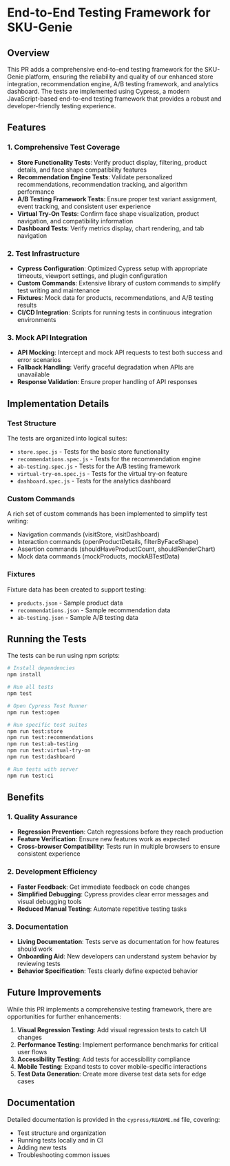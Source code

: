 # End-to-End Testing Framework for SKU-Genie

## Overview

This PR adds a comprehensive end-to-end testing framework for the SKU-Genie platform, ensuring the reliability and quality of our enhanced store integration, recommendation engine, A/B testing framework, and analytics dashboard. The tests are implemented using Cypress, a modern JavaScript-based end-to-end testing framework that provides a robust and developer-friendly testing experience.

## Features

### 1. Comprehensive Test Coverage

- **Store Functionality Tests**: Verify product display, filtering, product details, and face shape compatibility features
- **Recommendation Engine Tests**: Validate personalized recommendations, recommendation tracking, and algorithm performance
- **A/B Testing Framework Tests**: Ensure proper test variant assignment, event tracking, and consistent user experience
- **Virtual Try-On Tests**: Confirm face shape visualization, product navigation, and compatibility information
- **Dashboard Tests**: Verify metrics display, chart rendering, and tab navigation

### 2. Test Infrastructure

- **Cypress Configuration**: Optimized Cypress setup with appropriate timeouts, viewport settings, and plugin configuration
- **Custom Commands**: Extensive library of custom commands to simplify test writing and maintenance
- **Fixtures**: Mock data for products, recommendations, and A/B testing results
- **CI/CD Integration**: Scripts for running tests in continuous integration environments

### 3. Mock API Integration

- **API Mocking**: Intercept and mock API requests to test both success and error scenarios
- **Fallback Handling**: Verify graceful degradation when APIs are unavailable
- **Response Validation**: Ensure proper handling of API responses

## Implementation Details

### Test Structure

The tests are organized into logical suites:

- `store.spec.js` - Tests for the basic store functionality
- `recommendations.spec.js` - Tests for the recommendation engine
- `ab-testing.spec.js` - Tests for the A/B testing framework
- `virtual-try-on.spec.js` - Tests for the virtual try-on feature
- `dashboard.spec.js` - Tests for the analytics dashboard

### Custom Commands

A rich set of custom commands has been implemented to simplify test writing:

- Navigation commands (visitStore, visitDashboard)
- Interaction commands (openProductDetails, filterByFaceShape)
- Assertion commands (shouldHaveProductCount, shouldRenderChart)
- Mock data commands (mockProducts, mockABTestData)

### Fixtures

Fixture data has been created to support testing:

- `products.json` - Sample product data
- `recommendations.json` - Sample recommendation data
- `ab-testing.json` - Sample A/B testing data

## Running the Tests

The tests can be run using npm scripts:

```bash
# Install dependencies
npm install

# Run all tests
npm test

# Open Cypress Test Runner
npm run test:open

# Run specific test suites
npm run test:store
npm run test:recommendations
npm run test:ab-testing
npm run test:virtual-try-on
npm run test:dashboard

# Run tests with server
npm run test:ci
```

## Benefits

### 1. Quality Assurance

- **Regression Prevention**: Catch regressions before they reach production
- **Feature Verification**: Ensure new features work as expected
- **Cross-browser Compatibility**: Tests run in multiple browsers to ensure consistent experience

### 2. Development Efficiency

- **Faster Feedback**: Get immediate feedback on code changes
- **Simplified Debugging**: Cypress provides clear error messages and visual debugging tools
- **Reduced Manual Testing**: Automate repetitive testing tasks

### 3. Documentation

- **Living Documentation**: Tests serve as documentation for how features should work
- **Onboarding Aid**: New developers can understand system behavior by reviewing tests
- **Behavior Specification**: Tests clearly define expected behavior

## Future Improvements

While this PR implements a comprehensive testing framework, there are opportunities for further enhancements:

1. **Visual Regression Testing**: Add visual regression tests to catch UI changes
2. **Performance Testing**: Implement performance benchmarks for critical user flows
3. **Accessibility Testing**: Add tests for accessibility compliance
4. **Mobile Testing**: Expand tests to cover mobile-specific interactions
5. **Test Data Generation**: Create more diverse test data sets for edge cases

## Documentation

Detailed documentation is provided in the `cypress/README.md` file, covering:
- Test structure and organization
- Running tests locally and in CI
- Adding new tests
- Troubleshooting common issues